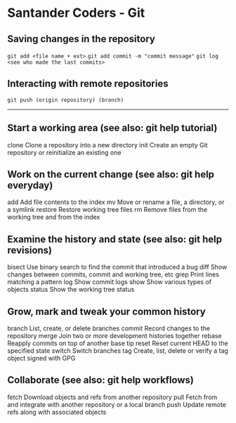 # Santander Coders - Git

## Saving changes in the repository

``` git add <file name + ext> ``` 
``` git add commit -m "commit message" ``` 
``` git log <see who made the last commits> ``` 

## Interacting with remote repositories

``` git push (origin repository) (branch) ``` 



<hr>

## Start a working area (see also: git help tutorial)
   clone     Clone a repository into a new directory
   init         Create an empty Git repository or reinitialize an existing    one

## Work on the current change (see also: git help everyday)
   add          Add file contents to the index
   mv           Move or rename a file, a directory, or a symlink
   restore   Restore working tree files
   rm            Remove files from the working tree and from the index

## Examine the history and state (see also: git help revisions)
   bisect   Use binary search to find the commit that introduced a bug
   diff        Show changes between commits, commit and working tree, etc
   grep      Print lines matching a pattern
   log         Show commit logs
   show     Show various types of objects
   status   Show the working tree status

## Grow, mark and tweak your common history
   branch    List, create, or delete branches
   commit   Record changes to the repository
   merge     Join two or more development histories together
   rebase    Reapply commits on top of another base tip
   reset       Reset current HEAD to the specified state
   switch    Switch branches
   tag          Create, list, delete or verify a tag object signed with GPG

## Collaborate (see also: git help workflows)
   fetch     Download objects and refs from another repository
   pull        Fetch from and integrate with another repository or a local    branch
   push     Update remote refs along with associated objects